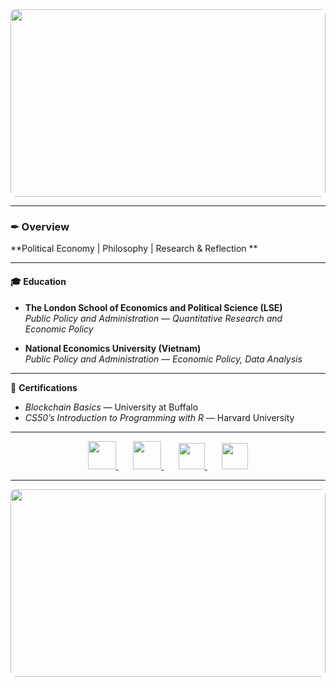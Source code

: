 <div align="center">
  <img src="https://i.imgur.com/n3y46Y2.jpg" style="width: 100%; max-height: 300px; object-fit: cover; border-radius: 8px;">
</div>

---

### ✒︎ Overview  

**Political Economy | Philosophy | Research & Reflection ** 

---

#### 🎓 Education  

- **The London School of Economics and Political Science (LSE)**  
  *Public Policy and Administration — Quantitative Research and Economic Policy*  

- **National Economics University (Vietnam)**  
  *Public Policy and Administration — Economic Policy, Data Analysis*  
---

📜 **Certifications**  
- *Blockchain Basics* — University at Buffalo 
- *CS50’s Introduction to Programming with R* — Harvard University  

---
<!-- Social icons section -->
<p align="center">

  <!-- GitHub -->
  <a href="https://github.com/letrinhandn" title="GitHub">
    <img src="https://skillicons.dev/icons?i=github&theme=dark" width="45"/>
  </a>
  &#8287;&#8287;&#8287;&#8287;&#8287;

  <!-- Email -->
  <a href="mailto:letrinhan123@gmail.com" title="Email">
    <img src="https://skillicons.dev/icons?i=gmail&theme=dark" width="45"/>
  </a>
  &#8287;&#8287;&#8287;&#8287;&#8287;

  <!-- LinkedIn -->
  <a href="https://www.linkedin.com/in/letrinhan/" title="LinkedIn">
    <img width="42px" src="https://cdn.jsdelivr.net/gh/devicons/devicon/icons/linkedin/linkedin-original.svg" />
  </a>
  &#8287;&#8287;&#8287;&#8287;&#8287;

  <!-- ORCID -->
  <a href="https://orcid.org/0009-0004-6075-4119" title="ORCID">
    <img width="42px" src="https://upload.wikimedia.org/wikipedia/commons/0/06/ORCID_iD.svg" />
  </a>

</p>


---

<div align="center">
  <img src="https://i.imgur.com/WpGqeip.jpg" style="width: 100%; max-height: 300px; object-fit: cover; border-radius: 8px;">
</div>
